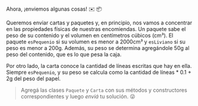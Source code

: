 Ahora, ¡enviemos algunas cosas! :envelope: :package:

Queremos enviar cartas y paquetes y, en principio, nos vamos a concentrar en las propiedades físicas de nuestras encomiendas. Un paquete sabe el peso de su contenido y el volumen en centímetros cúbicos (cm³). El paquete `esPequenio` si su volumen es menor a 2000cm³ y `esLiviano` si su peso es menor a 200g. Además, su peso se determina agregándole 50g al peso del contenido, que es lo que pesa la caja. 

Por otro lado, la carta conoce la cantidad de líneas escritas que hay en ella. Siempre `esPequenio`, y su peso se calcula como la cantidad de líneas * 0.1 + 2g del peso del papel.

> Agregá las clases `Paquete` y `Carta` con sus métodos y constructores correspondientes y luego _enviá_ tu solución. :stuck_out_tongue_winking_eye: 